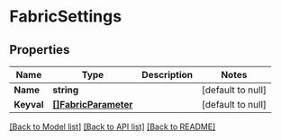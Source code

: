 # FabricSettings

## Properties
Name | Type | Description | Notes
------------ | ------------- | ------------- | -------------
**Name** | **string** |  | [default to null]
**Keyval** | [**[]FabricParameter**](FabricParameter.md) |  | [default to null]

[[Back to Model list]](../README.md#documentation-for-models) [[Back to API list]](../README.md#documentation-for-api-endpoints) [[Back to README]](../README.md)


